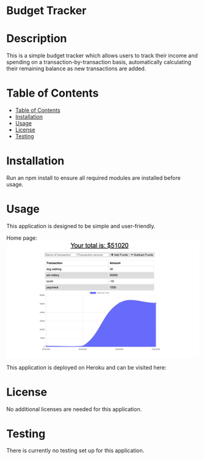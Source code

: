 # Budget Tracker

# Description

This is a simple budget tracker which allows users to track their income and spending on a transaction-by-transaction basis, automatically calculating their remaining balance as new transactions are added.

# Table of Contents

- [Table of Contents](#table-of-contents)
- [Installation](#installation)
- [Usage](#usage)
- [License](#license)
- [Testing](#testing)

<a name="install"></a>

# Installation

Run an npm install to ensure all required modules are installed before usage.

<a name="usage"></a>

# Usage

This application is designed to be simple and user-friendly.

Home page: <img src = "public/assets/budgettracker-home.png">

This application is deployed on Heroku and can be visited here:

<a name="lic"></a>

# License

No additional licenses are needed for this application.

<a name="test"></a>

# Testing

There is currently no testing set up for this application.

<a name="contr"></a>
